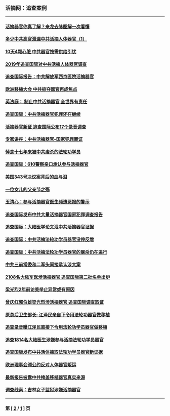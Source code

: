 ### 活摘网：追查案例
---
#### [活摘器官你真了解？来龙去脉图解一次看懂](../../pages/nf5880/n13013820.md?04040430) 
#### [多少中共高官泄漏中共活摘人体器官（1）](../../pages/nf5880/n12671234.md?04040430) 
#### [10天4颗心脏 中共器官按需供给引忧](../../pages/nf5880/n12326366.md?04040430) 
#### [2019年追查国际对中共活摘人体器官调查](../../pages/nf5880/n11917733.md?04040430) 
#### [追查国际报告：中共解放军西京医院活摘器官](../../pages/nf5880/n11838359.md?04040430) 
#### [欧洲移植大会 中共掠夺器官再成焦点](../../pages/nf5880/n11538883.md?04040430) 
#### [英法庭： 制止中共活摘器官 全世界有责任](../../pages/nf5880/n11330691.md?04040430) 
#### [追查国际：中共活摘器官犯罪还在继续](../../pages/nf5880/n11218301.md?04040430) 
#### [活摘器官新证 追查国际公布17个录音调查](../../pages/nf5880/n10897744.md?04040430) 
#### [专家讲座：中共活摘器官-国家犯罪罪证](../../pages/nf5880/n8828153.md?04040430) 
#### [悼念十七年来被中共虐杀的法轮功学员](../../pages/nf5880/n8124823.md?04040430) 
#### [追查国际：610警察亲口承认参与活摘器官](../../pages/nf5880/n8109067.md?04040430) 
#### [美国343号决议案背后的血与泪](../../pages/nf5880/n8020684.md?04040430) 
#### [一位女儿的父亲节之殇](../../pages/nf5880/n8014122.md?04040430) 
#### [玉清心：参与活摘器官医生频遭恶报的警示](../../pages/nf5880/n4637546.md?04040430) 
#### [追查国际发布中共大量活摘器官国家犯罪调查报告](../../pages/nf5880/n4613428.md?04040430) 
#### [追查国际：大陆医学论文泄中共活摘器官证据](../../pages/nf5880/n4608794.md?04040430) 
#### [追查国际：中共活摘法轮功学员器官没停反增](../../pages/nf5880/n4584075.md?04040430) 
#### [追查国际：中共活摘法轮功学员器官的屠杀仍在进行](../../pages/nf5880/n4299154.md?04040430) 
#### [中共三前常委和二军头间接承认涉大案](../../pages/nf5880/n4286244.md?04040430) 
#### [2108名大陆军医涉活摘器官 追查国际第二批名单出炉](../../pages/nf5880/n4284769.md?04040430) 
#### [梁光烈2年前访美举止异常或有原因](../../pages/nf5880/n4279686.md?04040430) 
#### [曾庆红郭伯雄梁光烈涉活摘器官 追查国际调查取证](../../pages/nf5880/n4278462.md?04040430) 
#### [原总后卫生部长: 江泽民亲自下令用法轮功器官做移植](../../pages/nf5880/n4263864.md?04040430) 
#### [追查录音曝江泽民直接下令用法轮功学员器官做移植](../../pages/nf5880/n4261268.md?04040430) 
#### [追查1814名大陆医生涉嫌参与活摘法轮功学员器官](../../pages/nf5880/n4259055.md?04040430) 
#### [追查国际发布中共活体摘取法轮功学员器官新证据](../../pages/nf5880/n4258255.md?04040430) 
#### [欧洲理事会颁公约反对人体器官贩运](../../pages/nf5880/n4206955.md?04040430) 
#### [最新报告披露中共掩盖移植器官真实来源](../../pages/nf5880/n4140084.md?04040430) 
#### [调查线索：吉林女子监狱涉嫌活摘器官](../../pages/nf5880/n4044366.md?04040430) 

---
#### 第 [ [2](./2.md?04040430) / [1](./1.md?04040430) ] 页
